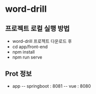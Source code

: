 # word-drill
## 프로젝트 로컬 실행 방법
- word-drill 프로젝트 다운로드 후
- cd app/front-end
- npm install
- npm run serve
## Prot 정보
- app
-- springboot : 8081
-- vue : 8080
